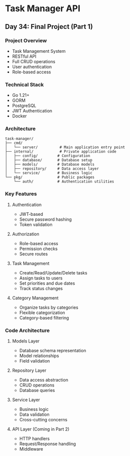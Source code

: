 # Task Manager API
## Day 34: Final Project (Part 1)

### Project Overview
- Task Management System
- RESTful API
- Full CRUD operations
- User authentication
- Role-based access

### Technical Stack
- Go 1.21+
- GORM
- PostgreSQL
- JWT Authentication
- Docker

### Architecture
```
task-manager/
├── cmd/
│   └── server/          # Main application entry point
├── internal/            # Private application code
│   ├── config/         # Configuration
│   ├── database/       # Database setup
│   ├── models/         # Database models
│   ├── repository/     # Data access layer
│   └── service/        # Business logic
└── pkg/                # Public packages
    └── auth/           # Authentication utilities
```

### Key Features

1. Authentication
   - JWT-based
   - Secure password hashing
   - Token validation

2. Authorization
   - Role-based access
   - Permission checks
   - Secure routes

3. Task Management
   - Create/Read/Update/Delete tasks
   - Assign tasks to users
   - Set priorities and due dates
   - Track status changes

4. Category Management
   - Organize tasks by categories
   - Flexible categorization
   - Category-based filtering

### Code Architecture

1. Models Layer
   - Database schema representation
   - Model relationships
   - Field validation

2. Repository Layer
   - Data access abstraction
   - CRUD operations
   - Database queries

3. Service Layer
   - Business logic
   - Data validation
   - Cross-cutting concerns

4. API Layer (Coming in Part 2)
   - HTTP handlers
   - Request/Response handling
   - Middleware
